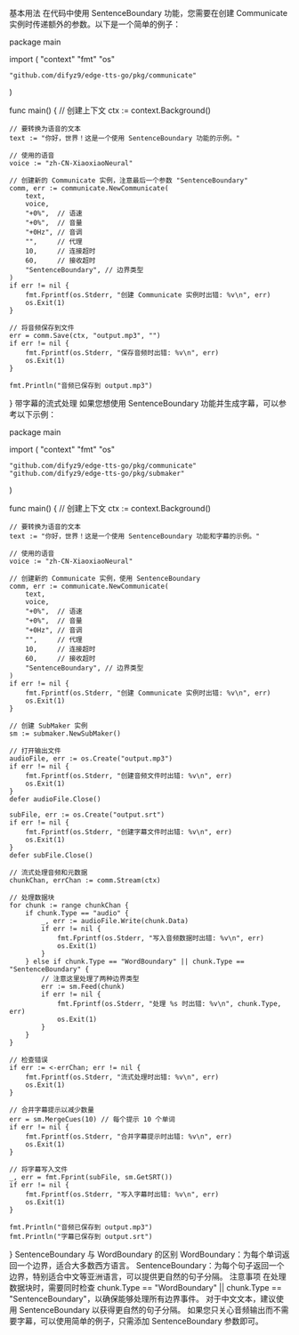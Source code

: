 基本用法
在代码中使用 SentenceBoundary 功能，您需要在创建 Communicate 实例时传递额外的参数。以下是一个简单的例子：

package main

import (
    "context"
    "fmt"
    "os"

    "github.com/difyz9/edge-tts-go/pkg/communicate"
)

func main() {
    // 创建上下文
    ctx := context.Background()

    // 要转换为语音的文本
    text := "你好，世界！这是一个使用 SentenceBoundary 功能的示例。"

    // 使用的语音
    voice := "zh-CN-XiaoxiaoNeural"

    // 创建新的 Communicate 实例，注意最后一个参数 "SentenceBoundary"
    comm, err := communicate.NewCommunicate(
        text,
        voice,
        "+0%",  // 语速
        "+0%",  // 音量
        "+0Hz", // 音调
        "",     // 代理
        10,     // 连接超时
        60,     // 接收超时
        "SentenceBoundary", // 边界类型
    )
    if err != nil {
        fmt.Fprintf(os.Stderr, "创建 Communicate 实例时出错: %v\n", err)
        os.Exit(1)
    }

    // 将音频保存到文件
    err = comm.Save(ctx, "output.mp3", "")
    if err != nil {
        fmt.Fprintf(os.Stderr, "保存音频时出错: %v\n", err)
        os.Exit(1)
    }

    fmt.Println("音频已保存到 output.mp3")
}
带字幕的流式处理
如果您想使用 SentenceBoundary 功能并生成字幕，可以参考以下示例：

package main

import (
    "context"
    "fmt"
    "os"

    "github.com/difyz9/edge-tts-go/pkg/communicate"
    "github.com/difyz9/edge-tts-go/pkg/submaker"
)

func main() {
    // 创建上下文
    ctx := context.Background()

    // 要转换为语音的文本
    text := "你好，世界！这是一个使用 SentenceBoundary 功能和字幕的示例。"

    // 使用的语音
    voice := "zh-CN-XiaoxiaoNeural"

    // 创建新的 Communicate 实例，使用 SentenceBoundary
    comm, err := communicate.NewCommunicate(
        text,
        voice,
        "+0%",  // 语速
        "+0%",  // 音量
        "+0Hz", // 音调
        "",     // 代理
        10,     // 连接超时
        60,     // 接收超时
        "SentenceBoundary", // 边界类型
    )
    if err != nil {
        fmt.Fprintf(os.Stderr, "创建 Communicate 实例时出错: %v\n", err)
        os.Exit(1)
    }

    // 创建 SubMaker 实例
    sm := submaker.NewSubMaker()

    // 打开输出文件
    audioFile, err := os.Create("output.mp3")
    if err != nil {
        fmt.Fprintf(os.Stderr, "创建音频文件时出错: %v\n", err)
        os.Exit(1)
    }
    defer audioFile.Close()

    subFile, err := os.Create("output.srt")
    if err != nil {
        fmt.Fprintf(os.Stderr, "创建字幕文件时出错: %v\n", err)
        os.Exit(1)
    }
    defer subFile.Close()

    // 流式处理音频和元数据
    chunkChan, errChan := comm.Stream(ctx)

    // 处理数据块
    for chunk := range chunkChan {
        if chunk.Type == "audio" {
            _, err := audioFile.Write(chunk.Data)
            if err != nil {
                fmt.Fprintf(os.Stderr, "写入音频数据时出错: %v\n", err)
                os.Exit(1)
            }
        } else if chunk.Type == "WordBoundary" || chunk.Type == "SentenceBoundary" {
            // 注意这里处理了两种边界类型
            err := sm.Feed(chunk)
            if err != nil {
                fmt.Fprintf(os.Stderr, "处理 %s 时出错: %v\n", chunk.Type, err)
                os.Exit(1)
            }
        }
    }

    // 检查错误
    if err := <-errChan; err != nil {
        fmt.Fprintf(os.Stderr, "流式处理时出错: %v\n", err)
        os.Exit(1)
    }

    // 合并字幕提示以减少数量
    err = sm.MergeCues(10) // 每个提示 10 个单词
    if err != nil {
        fmt.Fprintf(os.Stderr, "合并字幕提示时出错: %v\n", err)
        os.Exit(1)
    }

    // 将字幕写入文件
    _, err = fmt.Fprint(subFile, sm.GetSRT())
    if err != nil {
        fmt.Fprintf(os.Stderr, "写入字幕时出错: %v\n", err)
        os.Exit(1)
    }

    fmt.Println("音频已保存到 output.mp3")
    fmt.Println("字幕已保存到 output.srt")
}
SentenceBoundary 与 WordBoundary 的区别
WordBoundary：为每个单词返回一个边界，适合大多数西方语言。
SentenceBoundary：为每个句子返回一个边界，特别适合中文等亚洲语言，可以提供更自然的句子分隔。
注意事项
在处理数据块时，需要同时检查 chunk.Type == "WordBoundary" || chunk.Type == "SentenceBoundary"，以确保能够处理所有边界事件。
对于中文文本，建议使用 SentenceBoundary 以获得更自然的句子分隔。
如果您只关心音频输出而不需要字幕，可以使用简单的例子，只需添加 SentenceBoundary 参数即可。
